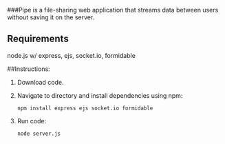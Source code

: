###Pipe is a file-sharing web application that streams data between users without saving it on the server.

Requirements
------------
node.js w/ express, ejs, socket.io, formidable

##Instructions:
1. Download code.

2. Navigate to directory and install dependencies using npm:

	`npm install express ejs socket.io formidable`

3. Run code:

	`node server.js`
